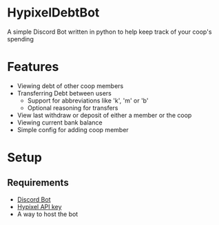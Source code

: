 # HypixelDebtBot
A simple Discord Bot written in python to help keep track of your coop's spending

# Features
- Viewing debt of other coop members
- Transferring Debt between users
  - Support for abbreviations like 'k', 'm' or 'b'
  - Optional reasoning for transfers
- View last withdraw or deposit of either a member or the coop
- Viewing current bank balance
- Simple config for adding coop member

# Setup
## Requirements
- [Discord Bot](https://discord.com/developers/applications)
- [Hypixel API key](https://developer.hypixel.net/policies)
- A way to host the bot
